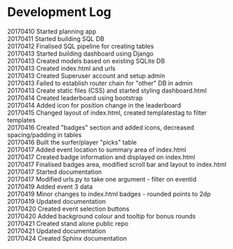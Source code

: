 # Development Log

20170410 Started planning app  
20170411 Started building SQL DB  
20170412 Finalised SQL pipeline for creating tables  
20170413 Started building dashboard using Django  
20170413 Created models based on existing SQLite DB  
20170413 Created index.html and urls   
20170413 Created Superuser account and setup admin  
20170413 Failed to establish router chain for "other" DB in admin  
20170413 Create static files (CSS) and started styling dashboard.html  
20170414 Created leaderboard using bootstrap  
20170414 Added icon for position change in the leaderboard  
20170415 Changed layout of index.html, created templatestag to filter templates  
20170416 Created "badges" section and added icons, decreased spacing/padding in tables  
20170416 Built the surfer/player "picks" table  
20170417 Added event location to summary area of index.html  
20170417 Created badge information and displayed on index.html  
20170417 Finalised badges area, modified scroll bar and layout to index.html  
20170417 Started documentation  
20170417 Modified urls.py to take one argument - filter on eventid  
20170419 Added event 3 data  
20170419 Minor changes to index.html badges - rounded points to 2dp  
20170419 Updated documentation  
20170420 Created event selection buttons  
20170420 Added background colour and tooltip for bonus rounds  
20170421 Created stand alone public repo  
20170421 Updated documentation  
20170424 Created Sphinx documentation
